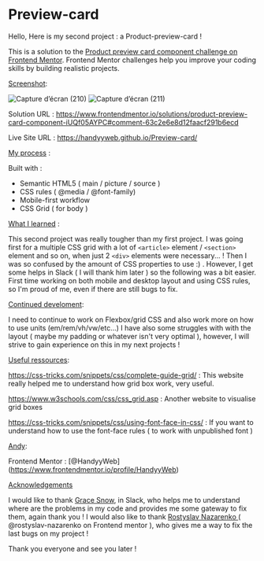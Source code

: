 # Preview-card
Hello, Here is my second project : a Product-preview-card ! 

This is a solution to the [Product preview card component challenge on Frontend Mentor](https://www.frontendmentor.io/challenges/product-preview-card-component-GO7UmttRfa). Frontend Mentor challenges help you improve your coding skills by building realistic projects. 

<ins>Screenshot</ins>:

![Capture d’écran (210)](https://user-images.githubusercontent.com/121683423/212462948-4d411b2b-c96f-4427-9e50-3d6e79c4446f.png)
![Capture d’écran (211)](https://user-images.githubusercontent.com/121683423/212462953-a948a6c2-917f-40e7-9467-aabf4d3bbfbb.png)

Solution URL : https://www.frontendmentor.io/solutions/product-preview-card-component-iUQf05AYPC#comment-63c2e6e8d12faacf291b6ecd

Live Site URL : https://handyyweb.github.io/Preview-card/

<ins>My process</ins> :

Built with :

- Semantic HTML5 ( main / picture / source )
- CSS rules ( @media / @font-family)
- Mobile-first workflow
- CSS Grid ( for body )

<ins>What I learned</ins> : 

This second project was really tougher than my first project.
I was going first for a multiple CSS grid with a lot of `<article>` element / `<section>` element  and so on, when just 2 `<div>` elements were necessary... ! Then I was so confused by the amount of CSS properties to use :) .
However, I get some helps in Slack ( I will thank him later ) so the following was a bit easier.
First time working on both mobile and desktop layout and using CSS rules, so I'm proud of me, even if there are still bugs to fix.
  
<ins>Continued develoment</ins>:

I need to continue to work on Flexbox/grid CSS and also work more on how to use units (em/rem/vh/vw/etc...)
I have also some struggles with with the layout ( maybe my padding or whatever isn't very optimal ), however, I will strive to gain experience on this in my next projects !
  
<ins>Useful ressources</ins>:
  
https://css-tricks.com/snippets/css/complete-guide-grid/ : This website really helped me to understand how grid box work, very useful.

https://www.w3schools.com/css/css_grid.asp : Another website to visualise grid boxes
  
https://css-tricks.com/snippets/css/using-font-face-in-css/ : If you want to understand how to use the font-face rules ( to work with unpublished font )
  
<ins>Andy</ins>:
  
Frontend Mentor : [@HandyyWeb] (https://www.frontendmentor.io/profile/HandyyWeb)
  
<ins>Acknowledgements</ins>

I would like to thank <ins>Grace Snow</ins>, in Slack, who helps me to understand where are the problems in my code and provides me some gateway to fix them, again thank you !
I would also like to thank <ins> Rostyslav Nazarenko </ins> ( @rostyslav-nazarenko on Frontend mentor ), who gives me a way to fix the last bugs on my project !
  
Thank you everyone and see you later !
  
